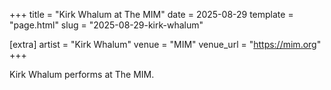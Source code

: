 +++
title = "Kirk Whalum at The MIM"
date = 2025-08-29
template = "page.html"
slug = "2025-08-29-kirk-whalum"

[extra]
artist = "Kirk Whalum"
venue = "MIM"
venue_url = "https://mim.org"
+++

Kirk Whalum performs at The MIM.

